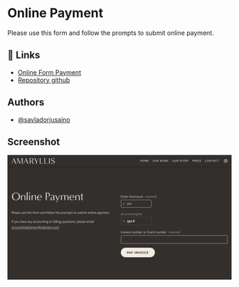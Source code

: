 
# Online Payment

Please use this form and follow the prompts to submit online payment.

## 🔗 Links

 - [Online Form Payment](https://pike-badger-d6tk.squarespace.com/billing)
 - [Repository github](https://github.com/salvadorjusaino/payment-form-amaryllis)

## Authors

- [@savladorjusaino](https://www.github.com/savladorjusaino)

## Screenshot

![Screenshot](https://github.com/salvadorjusaino/payment-form-amaryllis/blob/master/screenshot.png)

